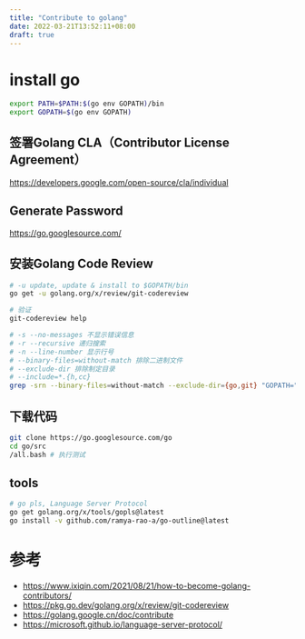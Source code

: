 ```yaml
---
title: "Contribute to golang"
date: 2022-03-21T13:52:11+08:00
draft: true
---
```



# install go
```bash
export PATH=$PATH:$(go env GOPATH)/bin
export GOPATH=$(go env GOPATH)
```

## 签署Golang CLA（Contributor License Agreement）
https://developers.google.com/open-source/cla/individual

## Generate Password
https://go.googlesource.com/


## 安装Golang Code Review
```bash
# -u update, update & install to $GOPATH/bin
go get -u golang.org/x/review/git-codereview

# 验证
git-codereview help

# -s --no-messages 不显示错误信息
# -r --recursive 递归搜索
# -n --line-number 显示行号
# --binary-files=without-match 排除二进制文件
# --exclude-dir 排除制定目录
# --include=*.{h,cc}
grep -srn --binary-files=without-match --exclude-dir={go,git} "GOPATH=" ~/
```

## 下载代码
```bash
git clone https://go.googlesource.com/go
cd go/src
/all.bash # 执行测试
```

## tools
```bash
# go pls, Language Server Protocol
go get golang.org/x/tools/gopls@latest
go install -v github.com/ramya-rao-a/go-outline@latest 
```


# 参考
* https://www.ixiqin.com/2021/08/21/how-to-become-golang-contributors/
* https://pkg.go.dev/golang.org/x/review/git-codereview
* https://golang.google.cn/doc/contribute
* https://microsoft.github.io/language-server-protocol/